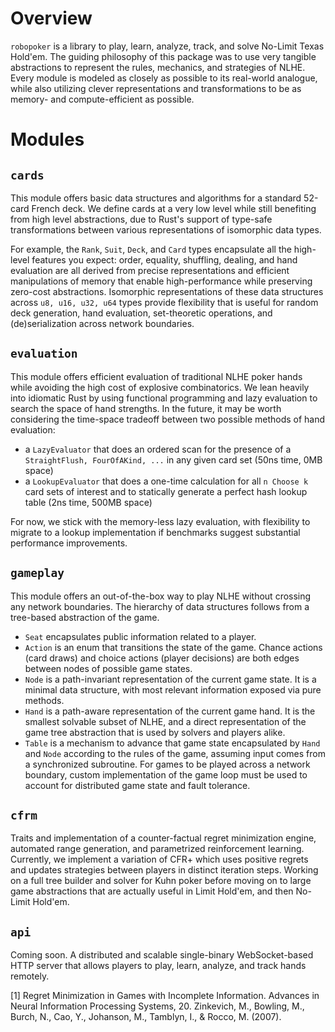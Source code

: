 # Overview

`robopoker` is a library to play, learn, analyze, track, and solve No-Limit Texas Hold'em. The guiding philosophy of this package was to use very tangible abstractions to represent the rules, mechanics, and strategies of NLHE. Every module is modeled as closely as possible to its real-world analogue, while also utilizing clever representations and transformations to be as memory- and compute-efficient as possible.
# Modules

## `cards`
This module offers basic data structures and algorithms for a standard 52-card French deck. We define cards at a very low level while still benefiting from high level abstractions, due to Rust's support of type-safe transformations between various representations of isomorphic data types.

For example, the `Rank`, `Suit`, `Deck`, and `Card` types encapsulate all the high-level features you expect: order, equality, shuffling, dealing, and hand evaluation are all derived from precise representations and efficient manipulations of memory that enable high-performance while preserving zero-cost abstractions. Isomorphic representations of these data structures across `u8, u16, u32, u64` types provide flexibility that is useful for random deck generation, hand evaluation, set-theoretic operations, and (de)serialization across network boundaries.

## `evaluation`
This module offers efficient evaluation of traditional NLHE poker hands while avoiding the high cost of explosive combinatorics. We lean heavily into idiomatic Rust by using functional programming and lazy evaluation to search the space of hand strengths. In the future, it may be worth considering the time-space tradeoff between two possible methods of hand evaluation:
- a `LazyEvaluator` that does an ordered scan for the presence of a `StraightFlush, FourOfAKind, ...` in any given card set (50ns time, 0MB space)
- a `LookupEvaluator` that does a one-time calculation for all `n Choose k` card sets of interest and to statically generate a perfect hash lookup table (2ns time, 500MB space)

For now, we stick with the memory-less lazy evaluation, with flexibility to migrate to a lookup implementation if benchmarks suggest substantial performance improvements.

## `gameplay`
This module offers an out-of-the-box way to play NLHE without crossing any network boundaries. The hierarchy of data structures follows from a tree-based abstraction of the game.
- `Seat` encapsulates public information related to a player.
- `Action` is an enum that transitions the state of the game. Chance actions (card draws) and choice actions (player decisions) are both edges between nodes of possible game states.
- `Node` is a path-invariant representation of the current game state. It is a minimal data structure, with most relevant information exposed via pure methods.
- `Hand` is a path-aware representation of the current game hand. It is the smallest solvable subset of NLHE, and a direct representation of the game tree abstraction that is used by solvers and players alike.
- `Table` is a mechanism to advance that game state encapsulated by `Hand` and `Node` according to the rules of the game, assuming input comes from a synchronized subroutine. For games to be played across a network boundary, custom implementation of the game loop must be used to account for distributed game state and fault tolerance.

## `cfrm`
Traits and implementation of a counter-factual regret minimization engine, automated range generation, and parametrized reinforcement learning. Currently, we implement a variation of CFR+ which uses positive regrets and updates strategies between players in distinct iteration steps. Working on a full tree builder and solver for Kuhn poker before moving on to large game abstractions that are actually useful in Limit Hold'em, and then No-Limit Hold'em.



## `api`
Coming soon. A distributed and scalable single-binary WebSocket-based HTTP server that allows players to play, learn, analyze, and track hands remotely.

[1] Regret Minimization in Games with Incomplete Information. Advances in Neural Information Processing Systems, 20. Zinkevich, M., Bowling, M., Burch, N., Cao, Y., Johanson, M., Tamblyn, I., & Rocco, M. (2007).
